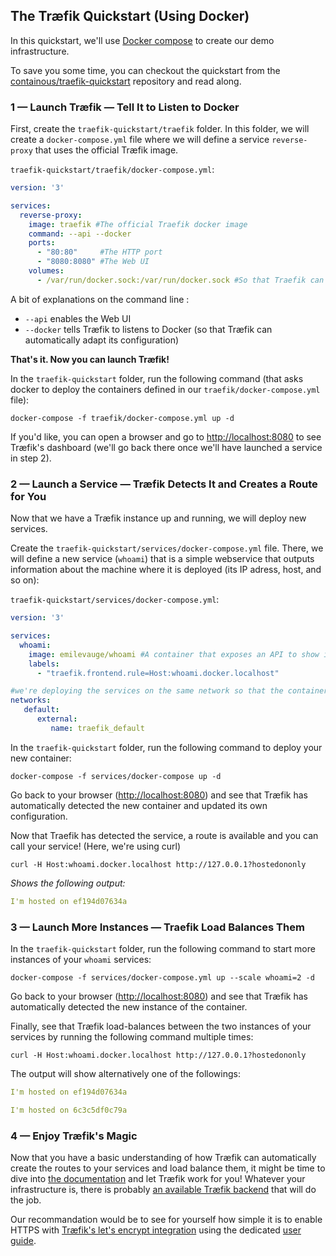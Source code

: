 ## The Træfik Quickstart (Using Docker)

In this quickstart, we'll use [Docker compose](https://docs.docker.com/compose) to create our demo infrastructure.

To save you some time, you can checkout the quickstart from the [containous/traefik-quickstart](https://github.com/containous/traefik-quickstart) repository and read along.

### 1 — Launch Træfik — Tell It to Listen to Docker

First, create the `traefik-quickstart/traefik` folder. In this folder, we will create a `docker-compose.yml` file where we will define a service `reverse-proxy` that uses the official Træfik image.

`traefik-quickstart/traefik/docker-compose.yml`: 
```yaml
version: '3'

services:
  reverse-proxy:
    image: traefik #The official Traefik docker image
    command: --api --docker
    ports:
      - "80:80"     #The HTTP port
      - "8080:8080" #The Web UI
    volumes:
      - /var/run/docker.sock:/var/run/docker.sock #So that Traefik can listen to the Docker events
```

A bit of explanations on the command line :
- `--api` enables the Web UI
- `--docker` tells Træfik to listens to Docker (so that Træfik can automatically adapt its configuration)

**That's it. Now you can launch Træfik!**

In the `traefik-quickstart` folder, run the following command (that asks docker to deploy the containers defined in our `traefik/docker-compose.yml` file):

```shell
docker-compose -f traefik/docker-compose.yml up -d
```

If you'd like, you can open a browser and go to [http://localhost:8080](http://localhost:8080) to see Træfik's dashboard (we'll go back there once we'll have launched a service in step 2).

### 2 — Launch a Service — Træfik Detects It and Creates a Route for You 

Now that we have a Træfik instance up and running, we will deploy new services. 

Create the `traefik-quickstart/services/docker-compose.yml` file. There, we will define a new service (`whoami`) that is a simple webservice that outputs information about the machine where it is deployed (its IP adress, host, and so on):

`traefik-quickstart/services/docker-compose.yml`: 
```yaml
version: '3'

services:
  whoami:
    image: emilevauge/whoami #A container that exposes an API to show it's IP address
    labels:
      - "traefik.frontend.rule=Host:whoami.docker.localhost"

#we're deploying the services on the same network so that the containers can talk to each other
networks: 
   default: 
      external:
         name: traefik_default 
```

In the `traefik-quickstart` folder, run the following command to deploy your new container:
 
```shell
docker-compose -f services/docker-compose up -d
```

Go back to your browser ([http://localhost:8080](http://localhost:8080)) and see that Træfik has automatically detected the new container and updated its own configuration.

Now that Traefik has detected the service, a route is available and you can call your service! (Here, we're using curl)

```shell
curl -H Host:whoami.docker.localhost http://127.0.0.1?hostedononly
```

_Shows the following output:_
```yaml
I'm hosted on ef194d07634a
```

### 3 — Launch More Instances — Traefik Load Balances Them

In the `traefik-quickstart` folder, run the following command to start more instances of your `whoami` services:
 
```shell
docker-compose -f services/docker-compose.yml up --scale whoami=2 -d
```

Go back to your browser ([http://localhost:8080](http://localhost:8080)) and see that Træfik has automatically detected the new instance of the container.

Finally, see that Træfik load-balances between the two instances of your services by running the following command multiple times:

```shell
curl -H Host:whoami.docker.localhost http://127.0.0.1?hostedononly
```

The output will show alternatively one of the followings:

```yaml
I'm hosted on ef194d07634a
```

```yaml
I'm hosted on 6c3c5df0c79a
```

### 4 — Enjoy Træfik's Magic

Now that you have a basic understanding of how Træfik can automatically create the routes to your services and load balance them, it might be time to dive into [the documentation](https://docs.traefik.io/) and let Træfik work for you! Whatever your infrastructure is, there is probably [an available Træfik backend](https://docs.traefik.io/configuration/backends/available) that will do the job. 

Our recommandation would be to see for yourself how simple it is to enable HTTPS with [Træfik's let's encrypt integration](https://docs.traefik.io/user-guide/examples/#lets-encrypt-support) using the dedicated [user guide](https://docs.traefik.io/user-guide/docker-and-lets-encrypt/).